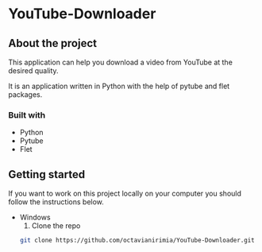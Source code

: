 # YouTube-Downloader

## About the project

This application can help you download a video from YouTube at the desired quality.

It is an application written in Python with the help of pytube and flet packages.


### Built with

- Python
- Pytube
- Flet

## Getting started

If you want to work on this project locally on your computer you should follow the instructions below.

* Windows
  1. Clone the repo
  ```sh
  git clone https://github.com/octavianirimia/YouTube-Downloader.git
  ```
